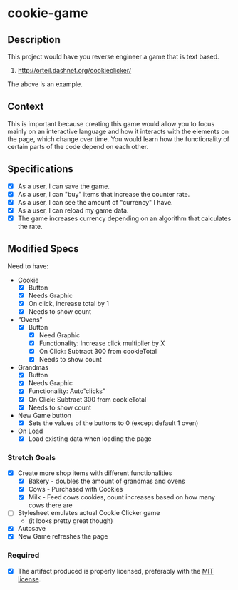 # cookie-game

## Description

This project would have you reverse engineer a game that is text based. 

1. http://orteil.dashnet.org/cookieclicker/

The above is an example.

## Context

This is important because creating this game would allow you to focus mainly on an interactive language and how it interacts with the elements on the page, which change over time. You would learn how the functionality of certain parts of the code depend on each other. 

## Specifications
- [x] As a user, I can save the game.  
- [x] As a user, I can "buy" items that increase the counter rate.  
- [x] As a user, I can see the amount of "currency" I have.  
- [x] As a user, I can reload my game data.  
- [x] The game increases currency depending on an algorithm that calculates the rate.  

## Modified Specs
Need to have:
- Cookie
  - [x] Button
  - [x] Needs Graphic
  - [x] On click, increase total by 1
  - [x] Needs to show count
- “Ovens” 
  - [x] Button
	- [x] Need Graphic
	- [x] Functionality: Increase click multiplier by X
	- [x] On Click: Subtract 300 from cookieTotal
	- [x] Needs to show count
- Grandmas
	- [x] Button
	- [x] Needs Graphic
	- [x] Functionality: Auto”clicks”
	- [x] On Click: Subtract 300 from cookieTotal
	- [x] Needs to show count
- New Game button
	- [x] Sets the values of the buttons to 0 (except default 1 oven)
- On Load
  - [x] Load existing data when loading the page

### Stretch Goals
- [x] Create more shop items with different functionalities
	- [x] Bakery - doubles the amount of grandmas and ovens
	- [x] Cows - Purchased with Cookies
	- [x] Milk - Feed cows cookies, count increases based on how many cows there are
- [ ] Stylesheet emulates actual Cookie Clicker game
	- (it looks pretty great though)
- [x] Autosave
- [x] New Game refreshes the page

### Required
- [x] The artifact produced is properly licensed, preferably with the [MIT license](https://opensource.org/licenses/MIT).
